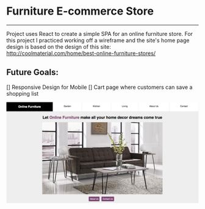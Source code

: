 # Furniture E-commerce Store
<hr>

Project uses React to create a simple SPA for an online furniture store. For this project I practiced working off a wireframe and the site's home page design is based on the design of this site: http://coolmaterial.com/home/best-online-furniture-stores/

## Future Goals:
[] Responsive Design for Mobile
[] Cart page where customers can save a shopping list



![alt text](resources/final.png "home page")
